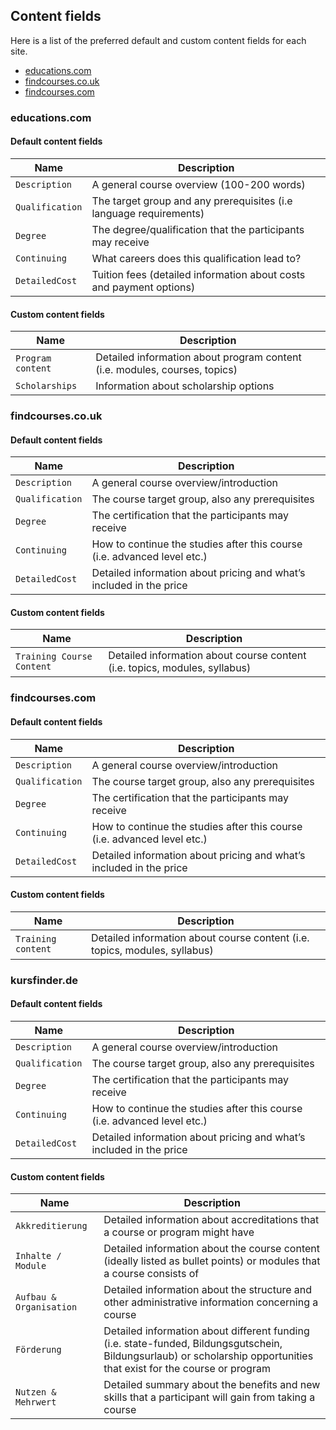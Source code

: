 ## Content fields
Here is a list of the preferred default and custom content fields for each site.

* [educations.com](#educationscom)
* [findcourses.co.uk](#findcoursescouk)
* [findcourses.com](#findcoursescom)

### educations.com

####  Default content fields

|Name|Description|
|-|-|
|`Description`|A general course overview (100-200 words)||
|`Qualification`|The target group and any prerequisites (i.e language requirements)||
|`Degree`|The degree/qualification that the participants may receive||
|`Continuing`|What careers does this qualification lead to?||
|`DetailedCost`|Tuition fees (detailed information about costs and payment options)||

####  Custom content fields

|Name|Description|
|-|-|
|`Program content`|Detailed information about program content (i.e. modules, courses, topics)|
|`Scholarships`|Information about scholarship options||

### findcourses.co.uk

####  Default content fields

|Name|Description|
|-|-|
|`Description`|A general course overview/introduction||
|`Qualification`|The course target group, also any prerequisites||
|`Degree`|The certification that the participants may receive||
|`Continuing`|How to continue the studies after this course (i.e. advanced level etc.)||
|`DetailedCost`|Detailed information about pricing and what’s included in the price||
 
####  Custom content fields

|Name|Description|
|-|-|
|`Training Course Content`|Detailed information about course content (i.e. topics, modules, syllabus)|

### findcourses.com

####  Default content fields

|Name|Description|
|-|-|
|`Description`|A general course overview/introduction||
|`Qualification`|The course target group, also any prerequisites||
|`Degree`|The certification that the participants may receive||
|`Continuing`|How to continue the studies after this course (i.e. advanced level etc.)||
|`DetailedCost`|Detailed information about pricing and what’s included in the price||

####  Custom content fields

|Name|Description|
|-|-|
|`Training content`|Detailed information about course content (i.e. topics, modules, syllabus)|

### kursfinder.de

####  Default content fields

|Name|Description|
|-|-|
|`Description`|A general course overview/introduction||
|`Qualification`|The course target group, also any prerequisites||
|`Degree`|The certification that the participants may receive||
|`Continuing`|How to continue the studies after this course (i.e. advanced level etc.)||
|`DetailedCost`|Detailed information about pricing and what’s included in the price||

####  Custom content fields

|Name|Description|
|-|-|
|`Akkreditierung`|Detailed information about accreditations that a course or program might have|
|`Inhalte / Module`|Detailed information about the course content (ideally listed as bullet points) or modules that a course consists of|
|`Aufbau & Organisation`|Detailed information about the structure and other administrative information concerning a course|
|`Förderung`|Detailed information about different funding (i.e. state-funded, Bildungsgutschein, Bildungsurlaub) or scholarship opportunities that exist for the course or program|
|`Nutzen & Mehrwert`|Detailed summary about the benefits and new skills that a participant will gain from taking a course|
